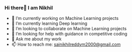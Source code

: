 ### Hi there👋 I am Nikhil


- 🔭 I’m currently working on Machine Learning projects
- 🌱 I’m currently learning Deep learning
- 👯 I’m looking to collaborate on Machine Learning projects
- 🤔 I’m looking for help with guidance in competitive coding
- 💬 Ask me about my work
- 📫 How to reach me: sainikhilreddym2000@gmail.com


